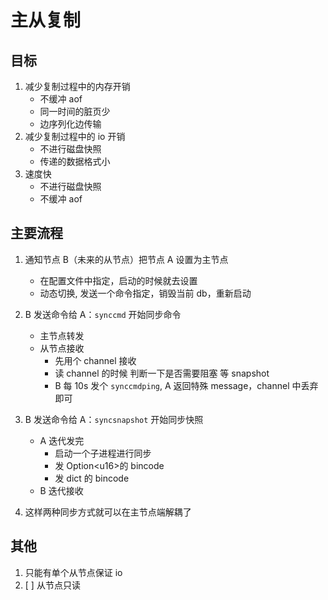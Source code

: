 # 主从复制

## 目标

1. 减少复制过程中的内存开销
   - 不缓冲 aof
   - 同一时间的脏页少
   - 边序列化边传输
1. 减少复制过程中的 io 开销
   - 不进行磁盘快照
   - 传递的数据格式小
1. 速度快
   - 不进行磁盘快照
   - 不缓冲 aof

## 主要流程

1. 通知节点 B（未来的从节点）把节点 A 设置为主节点

   - 在配置文件中指定，启动的时候就去设置
   - 动态切换, 发送一个命令指定，销毁当前 db，重新启动

1. B 发送命令给 A：`synccmd` 开始同步命令

   - 主节点转发
   - 从节点接收
     - 先用个 channel 接收
     - 读 channel 的时候 判断一下是否需要阻塞 等 snapshot
     - B 每 10s 发个 `synccmdping`, A 返回特殊 message，channel 中丢弃即可

1. B 发送命令给 A：`syncsnapshot` 开始同步快照

   - A 迭代发完
     - 启动一个子进程进行同步
     - 发 Option\<u16>的 bincode
     - 发 dict 的 bincode
   - B 迭代接收

1. 这样两种同步方式就可以在主节点端解耦了

## 其他

1. 只能有单个从节点保证 io
1. [ ] 从节点只读

